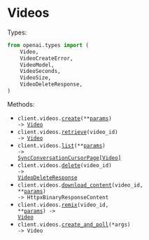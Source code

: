 # Videos


Types:

```python
from openai.types import (
    Video,
    VideoCreateError,
    VideoModel,
    VideoSeconds,
    VideoSize,
    VideoDeleteResponse,
)
```

Methods:

- <code title="post /videos">client.videos.<a href="./src/openai/resources/videos.py">create</a>(\*\*<a href="src/openai/types/video_create_params.py">params</a>) -> <a href="./src/openai/types/video.py">Video</a></code>
- <code title="get /videos/{video_id}">client.videos.<a href="./src/openai/resources/videos.py">retrieve</a>(video_id) -> <a href="./src/openai/types/video.py">Video</a></code>
- <code title="get /videos">client.videos.<a href="./src/openai/resources/videos.py">list</a>(\*\*<a href="src/openai/types/video_list_params.py">params</a>) -> <a href="./src/openai/types/video.py">SyncConversationCursorPage[Video]</a></code>
- <code title="delete /videos/{video_id}">client.videos.<a href="./src/openai/resources/videos.py">delete</a>(video_id) -> <a href="./src/openai/types/video_delete_response.py">VideoDeleteResponse</a></code>
- <code title="get /videos/{video_id}/content">client.videos.<a href="./src/openai/resources/videos.py">download_content</a>(video_id, \*\*<a href="src/openai/types/video_download_content_params.py">params</a>) -> HttpxBinaryResponseContent</code>
- <code title="post /videos/{video_id}/remix">client.videos.<a href="./src/openai/resources/videos.py">remix</a>(video_id, \*\*<a href="src/openai/types/video_remix_params.py">params</a>) -> <a href="./src/openai/types/video.py">Video</a></code>
- <code>client.videos.<a href="./src/openai/resources/videos.py">create_and_poll</a>(\*args) -> Video</code>
